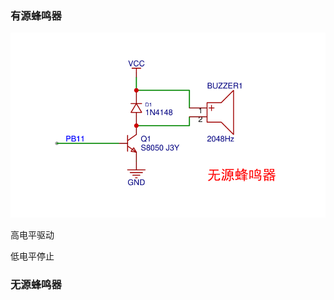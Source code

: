 ### 有源蜂鸣器



![image-20240204144939677](README.assets/image-20240204144939677.png)

高电平驱动



低电平停止



### 无源蜂鸣器

## 



